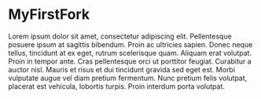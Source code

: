 # MyFirstFork
Lorem ipsum dolor sit amet, consectetur adipiscing elit. Pellentesque posuere ipsum at sagittis bibendum. Proin ac ultricies sapien. Donec neque tellus, tincidunt at ex eget, rutrum scelerisque quam. Aliquam erat volutpat. Proin in tempor ante. Cras pellentesque orci ut porttitor feugiat. Curabitur a auctor nisl. Mauris et risus et dui tincidunt gravida sed eget est. Morbi vulputate augue vel diam pretium fermentum. Nunc pretium felis volutpat, placerat est vehicula, lobortis turpis. Proin interdum porta volutpat.
